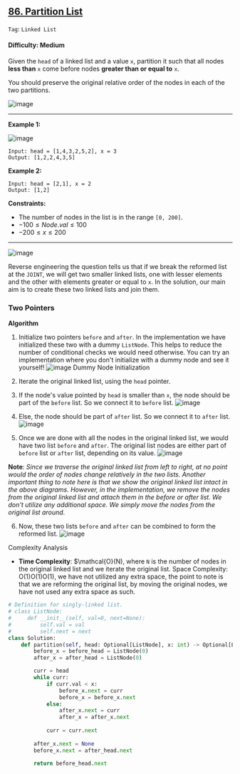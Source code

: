 ## [86. Partition List](https://leetcode.com/problems/partition-list/)

```Tag```: ```Linked List```

#### Difficulty: Medium

Given the ```head``` of a linked list and a value ```x```, partition it such that all nodes __less than__ ```x``` come before nodes __greater than or equal to__ ```x```.

You should preserve the original relative order of the nodes in each of the two partitions.

![image](https://github.com/quananhle/Python/assets/35042430/3b810ef5-c261-4095-841a-6d132408ec0d)

---

__Example 1:__

![image](https://assets.leetcode.com/uploads/2021/01/04/partition.jpg)
```
Input: head = [1,4,3,2,5,2], x = 3
Output: [1,2,2,4,3,5]
```

__Example 2:__
```
Input: head = [2,1], x = 2
Output: [1,2]
```

__Constraints:__

- The number of nodes in the list is in the range ```[0, 200]```.
- $-100 \le Node.val \le 100$
- $-200 \le x \le 200$

---

![image](https://leetcode.com/problems/partition-list/Figures/86/86_Partition_List_1.png)

Reverse engineering the question tells us that if we break the reformed list at the ```JOINT```, we will get two smaller linked lists, one with lesser elements and the other with elements greater or equal to ```x```. In the solution, our main aim is to create these two linked lists and join them.

### Two Pointers

__Algorithm__

1. Initialize two pointers ```before``` and ```after```. In the implementation we have initialized these two with a dummy ```ListNode```. This helps to reduce the number of conditional checks we would need otherwise. You can try an implementation where you don't initialize with a dummy node and see it yourself!
![image](https://leetcode.com/problems/partition-list/Figures/86/86_Partition_List_2.png)
Dummy Node Initialization

2. Iterate the original linked list, using the ```head``` pointer.

3. If the node's value pointed by ```head``` is smaller than ```x```, the node should be part of the ```before``` list. So we connect it to ```before``` list.
![image](https://leetcode.com/problems/partition-list/Figures/86/86_Partition_List_3.png)

4. Else, the node should be part of ```after``` list. So we connect it to ```after``` list.
![image](https://leetcode.com/problems/partition-list/Figures/86/86_Partition_List_4.png)

5. Once we are done with all the nodes in the original linked list, we would have two list ```before``` and ```after```. The original list nodes are either part of ```before``` list or ```after``` list, depending on its value.
![image](https://leetcode.com/problems/partition-list/Figures/86/86_Partition_List_5.png)

__Note__: _Since we traverse the original linked list from left to right, at no point would the order of nodes change relatively in the two lists. Another important thing to note here is that we show the original linked list intact in the above diagrams. However, in the implementation, we remove the nodes from the original linked list and attach them in the before or after list. We don't utilize any additional space. We simply move the nodes from the original list around_.

6. Now, these two lists ```before``` and ```after``` can be combined to form the reformed list.
![image](https://leetcode.com/problems/partition-list/Figures/86/86_Partition_List_6.png)

Complexity Analysis

- __Time Complexity__: $\mathcal{O}(N), where ```N``` is the number of nodes in the original linked list and we iterate the original list.
Space Complexity: O(1)O(1)O(1), we have not utilized any extra space, the point to
note is that we are reforming the original list, by moving the original nodes, we
have not used any extra space as such.

```Python
# Definition for singly-linked list.
# class ListNode:
#     def __init__(self, val=0, next=None):
#         self.val = val
#         self.next = next
class Solution:
    def partition(self, head: Optional[ListNode], x: int) -> Optional[ListNode]:
        before_x = before_head = ListNode(0)
        after_x = after_head = ListNode(0)

        curr = head
        while curr:
            if curr.val < x:
                before_x.next = curr
                before_x = before_x.next
            else:
                after_x.next = curr
                after_x = after_x.next
            
            curr = curr.next
        
        after_x.next = None
        before_x.next = after_head.next

        return before_head.next
```

